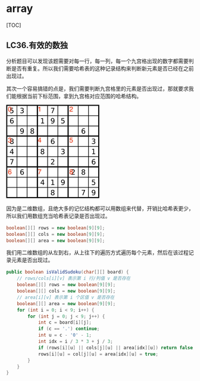 # array

[TOC]

## LC36.有效的数独

分析题目可以发现该题需要对每一行，每一列，每一个九宫格出现的数字都需要判断是否有重复。所以我们需要哈希表的这种记录结构来判断新元素是否已经在之前出现过。

其次一个容易搞错的点是，我们需要判断九宫格里的元素是否出现过，那就要求我们能根据当前下标范围，拿到九宫格对应范围的哈希结构。

![xx1.png](array/1611905609-HXFmUe-xx1.png)

因为是二维数组，且绝大多的记忆结构都可以用数组来代替，开销比哈希表更少，所以我们用数组充当哈希表记录是否出现过。

```java
boolean[][] rows = new boolean[9][9];
boolean[][] cols = new boolean[9][9];
boolean[][] area = new boolean[9][9];
```

我们用二维数组的从左到右，从上往下的遍历方式遍历每个元素，然后在该过程记录元素是否出现过。

```java
public boolean isValidSudoku(char[][] board) {
    // rows/cols[i][v] 表示第 i 行/列值 v 是否存在
    boolean[][] rows = new boolean[9][9];
    boolean[][] cols = new boolean[9][9];
    // area[i][v] 表示第 i 个区值 v 是否存在
    boolean[][] area = new boolean[9][9];
    for (int i = 0; i < 9; i++) {
        for (int j = 0; j < 9; j++) {
            int c = board[i][j];
            if (c == '.') continue;
            int u = c - '0' - 1;
            int idx = i / 3 * 3 + j / 3;
            if (rows[i][u] || cols[j][u] || area[idx][u]) return false;
            rows[i][u] = col[j][u] = area[idx][u] = true;
        }
    }    
}
```
